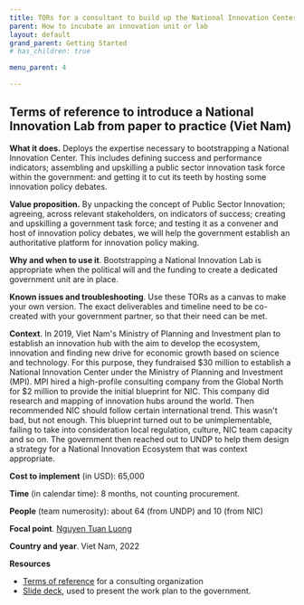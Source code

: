 ```yaml
---
title: TORs for a consultant to build up the National Innovation Center - Viet Nam
parent: How to incubate an innovation unit or lab
layout: default
grand_parent: Getting Started
# has_children: true

menu_parent: 4

---
```


## Terms of reference to introduce a National Innovation Lab from paper to practice (Viet Nam)

**What it does.** Deploys the expertise necessary to bootstrapping a National Innovation Center. This includes defining success and performance indicators; assembling and upskilling a public sector innovation task force within the government: and getting it to cut its teeth by hosting some innovation policy debates.

**Value proposition.** By unpacking the concept of Public Sector Innovation; agreeing, across relevant stakeholders, on indicators of success; creating and upskilling a government task force; and testing it as a convener and host of innovation policy debates, we will help the government establish an authoritative platform for innovation policy making.

**Why and when to use it**. Bootstrapping a National Innovation Lab is appropriate when the political will and the funding to create a dedicated government unit are in place.

**Known issues and troubleshooting**. Use these TORs as a canvas to make your own version. The exact deliverables and timeline need to be co-created with your government partner, so that their need can be met.

**Context**. In 2019, Viet Nam's Ministry of Planning and Investment plan to establish an innovation hub with the aim to develop the ecosystem, innovation and finding new drive for economic growth based on science and technology. For this purpose, they fundraised $30 million to establish a National Innovation Center under the Ministry of Planning and Investment (MPI). MPI hired a high-profile consulting company from the Global North for $2 million to provide the initial blueprint for NIC. This company did research and mapping of innovation hubs around the world. Then recommended NIC should follow certain international trend. This wasn't bad, but not enough. This blueprint turned out to be unimplementable, failing to take into consideration local regulation, culture, NIC team capacity and so on. The government then reached out to UNDP to help them design a strategy for a National Innovation Ecosystem that was context appropriate.

**Cost to implement** (in USD): 65,000

**Time** (in calendar time): 8 months, not counting procurement.

**People** (team numerosity): about 64 (from UNDP) and 10 (from NIC)

**Focal point**. [Nguyen Tuan Luong](/contributors/Nguyen-Tuan-Luong.html)

**Country and year**. Viet Nam, 2022

**Resources**

- [Terms of reference](https://undp.sharepoint.com/:w:/s/AcceleratorLabsNetwork/EfLPwEZjWRpEriuwDy6dQT8B32oc2CDf3YbfvMgjTJJweg?e=iKynCO) for a consulting organization
- [Slide deck](https://undp.sharepoint.com/:p:/s/AcceleratorLabsNetwork/EcQfmZqhrSNKh-R3gHmCvwwBQi39_G7hBorVbe4q40Sd0A?e=aJqnfS), used to present the work plan to the government.
